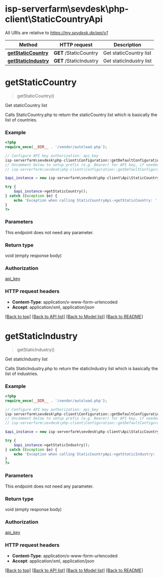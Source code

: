 # isp-serverfarm\sevdesk\php-client\StaticCountryApi

All URIs are relative to *https://my.sevdesk.de/api/v1*

Method | HTTP request | Description
------------- | ------------- | -------------
[**getStaticCountry**](StaticCountryApi.md#getStaticCountry) | **GET** /StaticCountry | Get staticCountry list
[**getStaticIndustry**](StaticCountryApi.md#getStaticIndustry) | **GET** /StaticIndustry | Get staticIndustry list


# **getStaticCountry**
> getStaticCountry()

Get staticCountry list

Calls StaticCountry.php to return the staticCountry list which is basically the list of countries.

### Example
```php
<?php
require_once(__DIR__ . '/vendor/autoload.php');

// Configure API key authorization: api_key
isp-serverfarm\sevdesk\php-client\Configuration::getDefaultConfiguration()->setApiKey('token', 'YOUR_API_KEY');
// Uncomment below to setup prefix (e.g. Bearer) for API key, if needed
// isp-serverfarm\sevdesk\php-client\Configuration::getDefaultConfiguration()->setApiKeyPrefix('token', 'Bearer');

$api_instance = new isp-serverfarm\sevdesk\php-client\Api\StaticCountryApi();

try {
    $api_instance->getStaticCountry();
} catch (Exception $e) {
    echo 'Exception when calling StaticCountryApi->getStaticCountry: ', $e->getMessage(), PHP_EOL;
}
?>
```

### Parameters
This endpoint does not need any parameter.

### Return type

void (empty response body)

### Authorization

[api_key](../../README.md#api_key)

### HTTP request headers

 - **Content-Type**: application/x-www-form-urlencoded
 - **Accept**: application/xml, application/json

[[Back to top]](#) [[Back to API list]](../../README.md#documentation-for-api-endpoints) [[Back to Model list]](../../README.md#documentation-for-models) [[Back to README]](../../README.md)

# **getStaticIndustry**
> getStaticIndustry()

Get staticIndustry list

Calls StaticIndustry.php to return the staticIndustry list which is basically the list of industries.

### Example
```php
<?php
require_once(__DIR__ . '/vendor/autoload.php');

// Configure API key authorization: api_key
isp-serverfarm\sevdesk\php-client\Configuration::getDefaultConfiguration()->setApiKey('token', 'YOUR_API_KEY');
// Uncomment below to setup prefix (e.g. Bearer) for API key, if needed
// isp-serverfarm\sevdesk\php-client\Configuration::getDefaultConfiguration()->setApiKeyPrefix('token', 'Bearer');

$api_instance = new isp-serverfarm\sevdesk\php-client\Api\StaticCountryApi();

try {
    $api_instance->getStaticIndustry();
} catch (Exception $e) {
    echo 'Exception when calling StaticCountryApi->getStaticIndustry: ', $e->getMessage(), PHP_EOL;
}
?>
```

### Parameters
This endpoint does not need any parameter.

### Return type

void (empty response body)

### Authorization

[api_key](../../README.md#api_key)

### HTTP request headers

 - **Content-Type**: application/x-www-form-urlencoded
 - **Accept**: application/xml, application/json

[[Back to top]](#) [[Back to API list]](../../README.md#documentation-for-api-endpoints) [[Back to Model list]](../../README.md#documentation-for-models) [[Back to README]](../../README.md)

